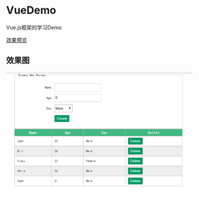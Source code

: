 # VueDemo

Vue.js框架的学习Demo

[效果预览](https://zephv.github.io/VueDemo/demo.html)
## 效果图
![图1](https://github.com/ZephV/VueDemo/blob/master/screenshot/20170808024136.png?raw=true)
